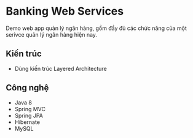 # Banking Web Services

Demo web app quản lý ngân hàng, gồm đầy đủ các chức năng của một serivce quản lý ngân hàng hiện nay.

## Kiến trúc
- Dùng kiến trúc Layered Architecture

## Công nghệ
- Java 8
- Spring MVC
- Spring JPA
- Hibernate
- MySQL